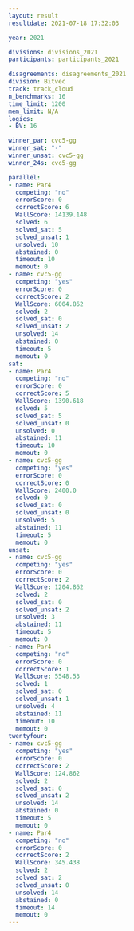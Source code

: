 ```yaml
---
layout: result
resultdate: 2021-07-18 17:32:03

year: 2021

divisions: divisions_2021
participants: participants_2021

disagreements: disagreements_2021
division: Bitvec
track: track_cloud
n_benchmarks: 16
time_limit: 1200
mem_limit: N/A
logics:
- BV: 16

winner_par: cvc5-gg
winner_sat: "-"
winner_unsat: cvc5-gg
winner_24s: cvc5-gg

parallel:
- name: Par4
  competing: "no"
  errorScore: 0
  correctScore: 6
  WallScore: 14139.148
  solved: 6
  solved_sat: 5
  solved_unsat: 1
  unsolved: 10
  abstained: 0
  timeout: 10
  memout: 0
- name: cvc5-gg
  competing: "yes"
  errorScore: 0
  correctScore: 2
  WallScore: 6004.862
  solved: 2
  solved_sat: 0
  solved_unsat: 2
  unsolved: 14
  abstained: 0
  timeout: 5
  memout: 0
sat:
- name: Par4
  competing: "no"
  errorScore: 0
  correctScore: 5
  WallScore: 1390.618
  solved: 5
  solved_sat: 5
  solved_unsat: 0
  unsolved: 0
  abstained: 11
  timeout: 10
  memout: 0
- name: cvc5-gg
  competing: "yes"
  errorScore: 0
  correctScore: 0
  WallScore: 2400.0
  solved: 0
  solved_sat: 0
  solved_unsat: 0
  unsolved: 5
  abstained: 11
  timeout: 5
  memout: 0
unsat:
- name: cvc5-gg
  competing: "yes"
  errorScore: 0
  correctScore: 2
  WallScore: 1204.862
  solved: 2
  solved_sat: 0
  solved_unsat: 2
  unsolved: 3
  abstained: 11
  timeout: 5
  memout: 0
- name: Par4
  competing: "no"
  errorScore: 0
  correctScore: 1
  WallScore: 5548.53
  solved: 1
  solved_sat: 0
  solved_unsat: 1
  unsolved: 4
  abstained: 11
  timeout: 10
  memout: 0
twentyfour:
- name: cvc5-gg
  competing: "yes"
  errorScore: 0
  correctScore: 2
  WallScore: 124.862
  solved: 2
  solved_sat: 0
  solved_unsat: 2
  unsolved: 14
  abstained: 0
  timeout: 5
  memout: 0
- name: Par4
  competing: "no"
  errorScore: 0
  correctScore: 2
  WallScore: 345.438
  solved: 2
  solved_sat: 2
  solved_unsat: 0
  unsolved: 14
  abstained: 0
  timeout: 14
  memout: 0
---
```


